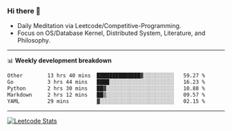 ### Hi there 👋
* Daily Meditation via Leetcode/Competitive-Programming.
* Focus on OS/Database Kernel, Distributed System, Literature, and Philosophy.

-------

📊 **Weekly development breakdown**
<!--START_SECTION:waka-->

```txt
Other        13 hrs 40 mins  ██████████████▓░░░░░░░░░░   59.27 %
Go           3 hrs 44 mins   ████░░░░░░░░░░░░░░░░░░░░░   16.23 %
Python       2 hrs 30 mins   ██▓░░░░░░░░░░░░░░░░░░░░░░   10.88 %
Markdown     2 hrs 12 mins   ██▒░░░░░░░░░░░░░░░░░░░░░░   09.57 %
YAML         29 mins         ▓░░░░░░░░░░░░░░░░░░░░░░░░   02.15 %
```

<!--END_SECTION:waka-->

-------

[![Leetcode Stats](https://leetcard.jacoblin.cool/hzhang413?font=Fira+Mono)](https://leetcode.com/fxrc)
<!-- ![image](./cyberpunk-ghost-in-the-shell.gif)
![image](./gis-archive.png) -->
